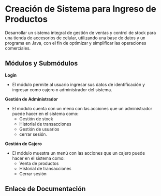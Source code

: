 
# Creación de Sistema para Ingreso de Productos
Desarrollar un sistema integral de gestión de ventas y control de stock para una tienda de accesorios de celular, utilizando una base de datos y un programa en Java, con el fin de optimizar y simplificar las operaciones comerciales.


## Módulos y Submódulos
**Login**
* El módulo permite al usuario ingresar sus datos de identificación y ingresar como cajero o administrador del sistema. 

**Gestión de Administrador**
* El módulo cuenta con un menú con las acciones que un administrador puede hacer en el sistema como: 
  - Gestión de stock
  - Historial de transacciones
  - Gestión de usuarios
  - cerrar sesión.

**Gestión de Cajero**
* El módulo muestra un menú con las acciones que un cajero puede hacer en el sistema como: 
  - Venta de productos
  - Historial de transacciones
  - Cerrar sesión

## Enlace de Documentación
